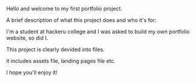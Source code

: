 Hello and welcome to my first portfolio project.

A brief description of what this project does and who it's for:

I'm a student at hackeru college and I was asked to build my own portfolio website, so did I.

This project is clearly devided into files.

it includes assets file, landing pages file etc.

I hope you'll enjoy it!
